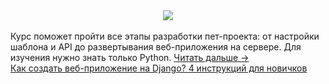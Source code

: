 <!--2025-01-16 12:13:43-->
<div class="yb">
  <div class="rss smaller1 habr"><div style="text-align:center;"><img src="https://habrastorage.org/webt/js/kd/tz/jskdtz5ka4xs8ypdftng13pzujg.png"></div><br>
Курс поможет пройти все этапы разработки пет-проекта: от настройки шаблона и API до развертывания веб-приложения на сервере. Для изучения нужно знать только Python. <a href="https://habr.com/ru/articles/874168/#habracut">Читать дальше &rarr;</a> <br><a class="light" href="https://habr.com/ru/companies/selectel/news/874168/?utm_source=habrahabr&utm_medium=rss&utm_campaign=874168">Как создать веб-приложение на Django? 4 инструкций для новичков</a></div>
</div>
